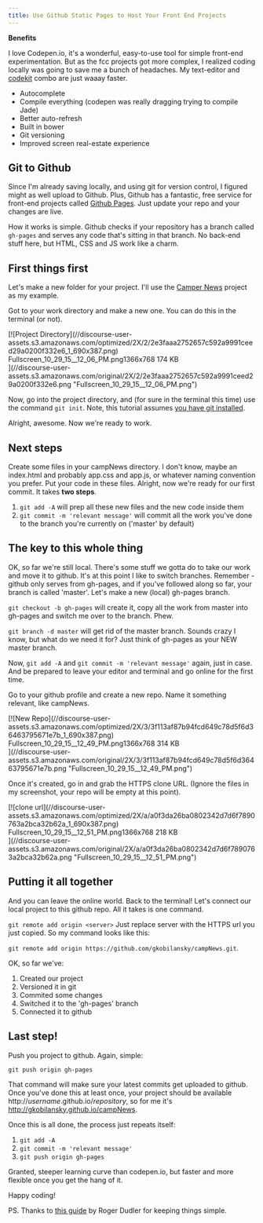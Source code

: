 ```yaml
---
title: Use Github Static Pages to Host Your Front End Projects
---
```

**Benefits**

I love Codepen.io, it's a wonderful, easy-to-use tool for simple front-end experimentation. But as the fcc projects got more complex, I realized coding locally was going to save me a bunch of headaches. My text-editor and <a href='https://incident57.com/codekit/' target='_blank' rel='nofollow'>codekit</a> combo are just waaay faster.

*   Autocomplete
*   Compile everything (codepen was really dragging trying to compile Jade)
*   Better auto-refresh
*   Built in bower
*   Git versioning
*   Improved screen real-estate experience

## Git to Github

Since I'm already saving locally, and using git for version control, I figured might as well upload to Github. Plus, Github has a fantastic, free service for front-end projects called <a href='https://pages.github.com/' target='_blank' rel='nofollow'>Github Pages</a>. Just update your repo and your changes are live.

How it works is simple. Github checks if your repository has a branch called `gh-pages` and serves any code that's sitting in that branch. No back-end stuff here, but HTML, CSS and JS work like a charm.

## First things first

Let's make a new folder for your project. I'll use the <a href='http://www.freecodecamp.com/challenges/stylize-stories-on-camper-news' target='_blank' rel='nofollow'>Camper News</a> project as my example.

Got to your work directory and make a new one. You can do this in the terminal (or not).

<div class="lightbox-wrapper">[![Project Directory](//discourse-user-assets.s3.amazonaws.com/optimized/2X/2/2e3faaa2752657c592a9991ceed29a0200f332e6_1_690x387.png)

<div class="meta"><span class="filename">Fullscreen_10_29_15__12_06_PM.png</span><span class="informations">1366x768 174 KB</span><span class="expand"></span></div>](//discourse-user-assets.s3.amazonaws.com/original/2X/2/2e3faaa2752657c592a9991ceed29a0200f332e6.png "Fullscreen_10_29_15__12_06_PM.png") </div>

Now, go into the project directory, and (for sure in the terminal this time) use the command `git init`. Note, this tutorial assumes <a href='https://git-scm.com/book/en/v2/Getting-Started-Installing-Git' target='_blank' rel='nofollow'>you have git installed</a>.

Alright, awesome. Now we're ready to work.

## Next steps

Create some files in your campNews directory. I don't know, maybe an index.html and probably app.css and app.js, or whatever naming convention you prefer. Put your code in these files. Alright, now we're ready for our first commit. It takes **two steps**.

1.  `git add -A` will prep all these new files and the new code inside them
2.  `git commit -m 'relevant message'` will commit all the work you've done to the branch you're currently on ('master' by default)

## The key to this whole thing

OK, so far we're still local. There's some stuff we gotta do to take our work and move it to github. It's at this point I like to switch branches. Remember - github only serves from gh-pages, and if you've followed along so far, your branch is called 'master'. Let's make a new (local) gh-pages branch.

`git checkout -b gh-pages` will create it, copy all the work from master into gh-pages and switch me over to the branch. Phew.

`git branch -d master` will get rid of the master branch. Sounds crazy I know, but what do we need it for? Just think of gh-pages as your NEW master branch.

Now, `git add -A` and `git commit -m 'relevant message'` again, just in case. And be prepared to leave your editor and terminal and go online for the first time.

Go to your github profile and create a new repo. Name it something relevant, like campNews.

<div class="lightbox-wrapper">[![New Repo](//discourse-user-assets.s3.amazonaws.com/optimized/2X/3/3f113af87b94fcd649c78d5f6d36463795671e7b_1_690x387.png)

<div class="meta"><span class="filename">Fullscreen_10_29_15__12_49_PM.png</span><span class="informations">1366x768 314 KB</span><span class="expand"></span></div>](//discourse-user-assets.s3.amazonaws.com/original/2X/3/3f113af87b94fcd649c78d5f6d36463795671e7b.png "Fullscreen_10_29_15__12_49_PM.png") </div>

Once it's created, go in and grab the HTTPS clone URL. (Ignore the files in my screenshot, your repo will be empty at this point).

<div class="lightbox-wrapper">[![clone url](//discourse-user-assets.s3.amazonaws.com/optimized/2X/a/a0f3da26ba0802342d7d6f7890763a2bca32b62a_1_690x387.png)

<div class="meta"><span class="filename">Fullscreen_10_29_15__12_51_PM.png</span><span class="informations">1366x768 218 KB</span><span class="expand"></span></div>](//discourse-user-assets.s3.amazonaws.com/original/2X/a/a0f3da26ba0802342d7d6f7890763a2bca32b62a.png "Fullscreen_10_29_15__12_51_PM.png") </div>

## Putting it all together

And you can leave the online world. Back to the terminal! Let's connect our local project to this github repo. All it takes is one command.

`git remote add origin <server>` Just replace server with the HTTPS url you just copied. So my command looks like this:

`git remote add origin https://github.com/gkobilansky/campNews.git`.

OK, so far we've:

1.  Created our project
2.  Versioned it in git
3.  Commited some changes
4.  Switched it to the 'gh-pages' branch
5.  Connected it to github

## Last step!

Push you project to github. Again, simple:

`git push origin gh-pages`

That command will make sure your latest commits get uploaded to github. Once you've done this at least once, your project should be available <a>http://_username_.github.io/_repository_</a>, so for me it's <a href='http://gkobilansky.github.io/campNews' target='_blank' rel='nofollow'>http://gkobilansky.github.io/campNews</a>.

Once this is all done, the process just repeats itself:

1.  `git add -A`
2.  `git commit -m 'relevant message'`
3.  `git push origin gh-pages`

Granted, steeper learning curve than codepen.io, but faster and more flexible once you get the hang of it.

Happy coding!

PS. Thanks to <a href='http://rogerdudler.github.io/git-guide/' target='_blank' rel='nofollow'>this guide</a> by Roger Dudler for keeping things simple.